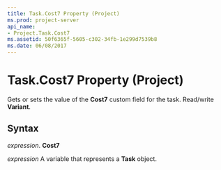```yaml
---
title: Task.Cost7 Property (Project)
ms.prod: project-server
api_name:
- Project.Task.Cost7
ms.assetid: 50f6365f-5605-c302-34fb-1e299d7539b8
ms.date: 06/08/2017
---
```



# Task.Cost7 Property (Project)

Gets or sets the value of the **Cost7** custom field for the task. Read/write **Variant**.


## Syntax

 _expression_. **Cost7**

 _expression_ A variable that represents a **Task** object.


